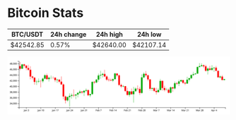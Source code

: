 # Bitcoin Stats

BTC/USDT|24h change|24h high|24h low|
|---|---|---|---|
|$42542.85|0.57%|$42640.00|$42107.14|

<img src="./chart.svg">
